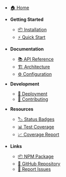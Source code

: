 <!-- docs/_sidebar.md -->

* [🏠 Home](/)

* **Getting Started**
  * [📦 Installation](installation.md)
  * [⚡ Quick Start](quickstart.md)

* **Documentation**
  * [📚 API Reference](api.md)
  * [🏗️ Architecture](architecture.md)
  * [⚙️ Configuration](configuration.md)

* **Development**
  * [🚀 Deployment](deployment.md)
  * [🤝 Contributing](contributing.md)

* **Resources**
  * [🏷️ Status Badges](badges.md)
  * [📊 Test Coverage](coverage.md)
  * [📈 Coverage Report](coverage-report/)

* **Links**
  * [📦 NPM Package](https://www.npmjs.com/package/markdownforge)
  * [🐙 GitHub Repository](https://github.com/rauofthameem/markdownforge)
  * [🐛 Report Issues](https://github.com/rauofthameem/markdownforge/issues)